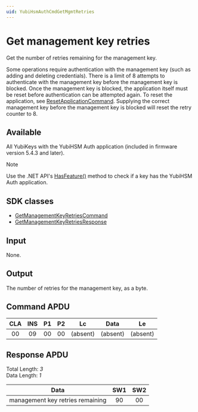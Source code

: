 ```yaml
---
uid: YubiHsmAuthCmdGetMgmtRetries
---
```


<!-- Copyright 2022 Yubico AB

Licensed under the Apache License, Version 2.0 (the "License");
you may not use this file except in compliance with the License.
You may obtain a copy of the License at

    http://www.apache.org/licenses/LICENSE-2.0

Unless required by applicable law or agreed to in writing, software
distributed under the License is distributed on an "AS IS" BASIS,
WITHOUT WARRANTIES OR CONDITIONS OF ANY KIND, either express or implied.
See the License for the specific language governing permissions and
limitations under the License. -->

# Get management key retries

Get the number of retries remaining for the management key.

Some operations require authentication with the management key (such as adding and deleting credentials). There is a limit of 8 attempts to authenticate with the management key before the management key is blocked. Once the management key is blocked, the application itself must be reset before authentication can be attempted again. To reset the application, see [ResetApplicationCommand](xref:YubiHsmAuthCmdResetApplication). Supplying the correct management key before the management key is blocked will reset the retry counter to 8.

## Available

All YubiKeys with the YubiHSM Auth application (included in firmware version 5.4.3 and later).
> [!NOTE]
> Use the .NET API's [HasFeature()](xref:Yubico.YubiKey.YubiKeyFeatureExtensions.HasFeature%28Yubico.YubiKey.IYubiKeyDevice%2CYubico.YubiKey.YubiKeyFeature%29) method to check if a key has the YubiHSM Auth application.

## SDK classes

* [GetManagementKeyRetriesCommand](xref:Yubico.YubiKey.YubiHsmAuth.Commands.GetManagementKeyRetriesCommand)
* [GetManagementKeyRetriesResponse](xref:Yubico.YubiKey.YubiHsmAuth.Commands.GetManagementKeyRetriesResponse)

## Input

None.

## Output

The number of retries for the management key, as a byte.

## Command APDU

| CLA | INS | P1 | P2 | Lc | Data | Le |
| :---: | :---: | :---: | :---: | :---: | :---: | :---: |
| 00 | 09 | 00 | 00 | (absent) | (absent) | (absent) |

## Response APDU

Total Length: *3*\
Data Length: *1*

| Data | SW1 | SW2 |
| :---: | :---: | :---: |
| management key retries remaining | 90 | 00 |
